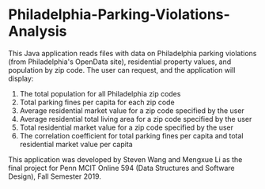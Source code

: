 # Philadelphia-Parking-Violations-Analysis

This Java application reads files with data on Philadelphia parking violations (from Philadelphia's OpenData site), residential property values, and population by zip code. The user can request, and the application will display:

1. The total population for all Philadelphia zip codes
2. Total parking fines per capita for each zip code
3. Average residential market value for a zip code specified by the user
4. Average residential total living area for a zip code specified by the user
5. Total residential market value for a zip code specified by the user
6. The correlation coefficient for total parking fines per capita and total residential market value per capita

This application was developed by Steven Wang and Mengxue Li as the final project for Penn MCIT Online 594 (Data Structures and Software Design), Fall Semester 2019.
